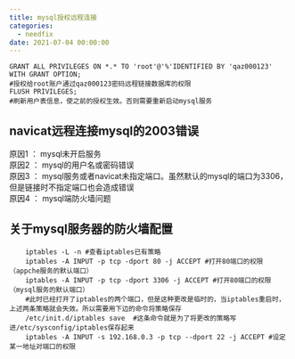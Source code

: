 ```yaml
---
title: mysql授权远程连接
categories:
  - needfix
date: 2021-07-04 00:00:00
---
```

    GRANT ALL PRIVILEGES ON *.* TO 'root'@'%'IDENTIFIED BY 'qaz000123' WITH GRANT OPTION; 
    #授权给root账户通过qaz000123密码远程链接数据库的权限
	FLUSH PRIVILEGES; 
	#刷新用户表信息，使之前的授权生效。否则需要重新启动mysql服务

##  **navicat远程连接mysql的2003错误**

原因1 ： mysql未开启服务   
原因2 ： mysql的用户名或密码错误   
原因3 ： mysql服务或者navicat未指定端口。虽然默认的mysql的端口为3306，但是链接时不指定端口也会造成错误   
原因4 ： mysql端防火墙问题   

##  **关于mysql服务器的防火墙配置**
		
		iptables -L -n #查看iptables已有策略
		iptables -A INPUT -p tcp -dport 80 -j ACCEPT #打开80端口的权限（appche服务的默认端口）
		iptables -A INPUT -p tcp -dport 3306 -j ACCEPT #打开80端口的权限（mysql服务的默认端口） 
		#此时已经打开了iptables的两个端口，但是这种更改是临时的，当iptables重启时，上述两条策略就会失效。所以需要用下边的命令将策略保存
		/etc/init.d/iptables save  #这条命令就是为了将更改的策略写进/etc/sysconfig/iptables保存起来
		iptables -A INPUT -s 192.168.0.3 -p tcp --dport 22 -j ACCEPT #设定某一地址对端口的权限